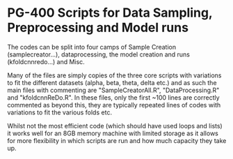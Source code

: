 # PG-400 Scripts for Data Sampling, Preprocessing and Model runs
 
The codes can be split into four camps of Sample Creation (samplecreator...), dataprocessing, the model creation and runs (kfoldcnnredo...) and Misc.

Many of the files are simply copies of the three core scripts with variations to fit the different datasets (alpha, beta, theta, delta etc.) and as such the main files with commenting are "SampleCreatorAll.R", "DataProcessing.R" and "kfoldcnnReDo.R". In these files, only the first ~100 lines are correctly commented as beyond this, they are typically repeated lines of codes with variations to fit the various folds etc.

Whilst not the most efficient code (which should have used loops and lists) it works well for an 8GB memory machine with limited storage as it allows for more flexibility in which scripts are run and how much capacity they take up.
